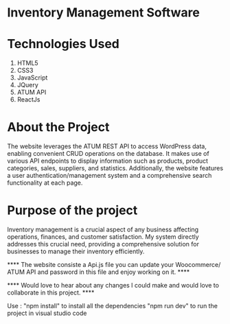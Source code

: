# Inventory Management Software

# Technologies Used
1. HTML5
2. CSS3
3. JavaScript
4. JQuery
5. ATUM API
6. ReactJs

# About the Project
The website leverages the ATUM REST API to access WordPress data, enabling convenient CRUD operations on the database. It makes use of various API endpoints to display information such as products, product categories, sales, suppliers, and statistics. Additionally, the website features a user authentication/management system and a comprehensive search functionality at each page.

# Purpose of the project
Inventory management is a crucial aspect of any business affecting operations, finances, and customer satisfaction. My system directly addresses this crucial need, providing a comprehensive solution for businesses to manage their inventory efficiently.

**** The website consiste a Api.js file you can update your Woocommerce/ ATUM API and password in this file and enjoy working on it. ****

**** Would love to hear about any changes I could make and would love to collaborate in this project. ****

Use :
"npm install" to install all the dependencies
"npm run dev" to run the project in visual studio code



